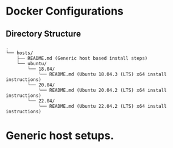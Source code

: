 # Docker Configurations

## Directory Structure
```
.
└── hosts/
    ├── README.md (Generic host based install steps)
    └── ubuntu/
        └── 18.04/
            └── README.md (Ubuntu 18.04.3 (LTS) x64 install instructions)
        └── 20.04/
            └── README.md (Ubuntu 20.04.2 (LTS) x64 install instructions)
        └── 22.04/
            └── README.md (Ubuntu 22.04.2 (LTS) x64 install instructions)
```

# Generic host setups.
